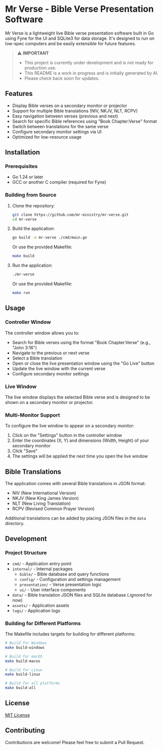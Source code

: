 # Mr Verse - Bible Verse Presentation Software

Mr Verse is a lightweight live Bible verse presentation software built in Go using Fyne for the UI and SQLite3 for data storage. It's designed to run on low-spec computers and be easily extensible for future features.

> ⚠️ **IMPORTANT**
>
> - This project is currently under development and is not ready for production use.
> - This README is a work in progress and is initially generated by AI.
> - Please check back soon for updates.

## Features

- Display Bible verses on a secondary monitor or projector
- Support for multiple Bible translations (NIV, NKJV, NLT, RCPV)
- Easy navigation between verses (previous and next)
- Search for specific Bible references using "Book Chapter:Verse" format
- Switch between translations for the same verse
- Configure secondary monitor settings via UI
- Optimized for low-resource usage

## Installation

### Prerequisites

- Go 1.24 or later
- GCC or another C compiler (required for Fyne)

### Building from Source

1. Clone the repository:

   ```bash
   git clone https://github.com/mr-ministry/mr-verse.git
   cd mr-verse
   ```

2. Build the application:

   ```bash
   go build -o mr-verse ./cmd/main.go
   ```

   Or use the provided Makefile:

   ```bash
   make build
   ```

3. Run the application:

   ```bash
   ./mr-verse
   ```

   Or use the provided Makefile:

   ```bash
   make run
   ```

## Usage

### Controller Window

The controller window allows you to:

- Search for Bible verses using the format "Book Chapter:Verse" (e.g., "John 3:16")
- Navigate to the previous or next verse
- Select a Bible translation
- Open or close the live presentation window using the "Go Live" button
- Update the live window with the current verse
- Configure secondary monitor settings

### Live Window

The live window displays the selected Bible verse and is designed to be shown on a secondary monitor or projector.

### Multi-Monitor Support

To configure the live window to appear on a secondary monitor:

1. Click on the "Settings" button in the controller window
2. Enter the coordinates (X, Y) and dimensions (Width, Height) of your secondary monitor
3. Click "Save"
4. The settings will be applied the next time you open the live window

## Bible Translations

The application comes with several Bible translations in JSON format:

- NIV (New International Version)
- NKJV (New King James Version)
- NLT (New Living Translation)
- RCPV (Revised Common Prayer Version)

Additional translations can be added by placing JSON files in the `data` directory.

## Development

### Project Structure

- `cmd/` - Application entry point
- `internal/` - Internal packages
  - `bible/` - Bible database and query functions
  - `config/` - Configuration and settings management
  - `presentation/` - Verse presentation logic
  - `ui/` - User interface components
- `data/` - Bible translation JSON files and SQLite database (.ignored for now)
- `assets/` - Application assets
- `logs/` - Application logs

### Building for Different Platforms

The Makefile includes targets for building for different platforms:

```bash
# Build for Windows
make build-windows

# Build for macOS
make build-macos

# Build for Linux
make build-linux

# Build for all platforms
make build-all
```

## License

[MIT License](LICENSE)

## Contributing

Contributions are welcome! Please feel free to submit a Pull Request.
